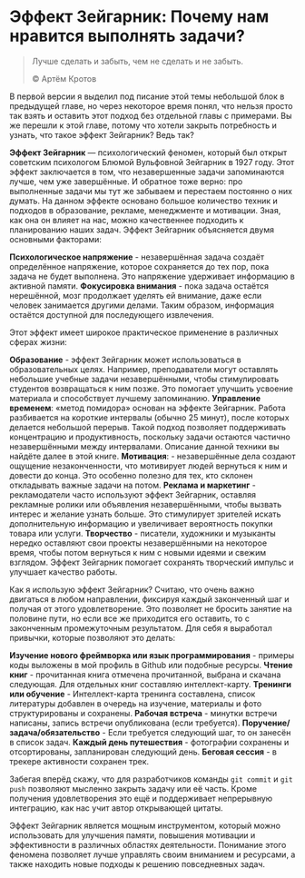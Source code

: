 # Эффект Зейгарник: Почему нам нравится выполнять задачи?

> Лучше сделать и забыть, чем не сделать и не забыть.
>
> ©️ Артём Кротов

В первой версии я выделил под писание этой темы небольшой блок в предыдущей главе, но через некоторое время понял, что нельзя просто так взять и оставить этот подход без отдельной главы с примерами. Вы же перешли к этой главе, потому что хотели закрыть потребность и узнать, что такое эффект Зейгарник? Ведь так?

**Эффект Зейгарник** — психологический феномен, который был открыт советским психологом Блюмой Вульфовной Зейгарник в 1927 году. Этот эффект заключается в том, что незавершенные задачи запоминаются лучше, чем уже завершённые. И обратное тоже верно: про выполненные задачи мы тут же забываем и перестаем постоянно о них думать. На данном эффекте основано большое количество техник и подходов в образование, рекламе, менеджменте и мотивации. Зная, как она он влияет на нас, можно качественнее подходить к планированию наших задач. Эффект Зейгарник объясняется двумя основными факторами:

**Психологическое напряжение** - незавершённая задача создаёт определённое напряжение, которое сохраняется до тех пор, пока задача не будет выполнена. Это напряжение удерживает информацию в активной памяти.
**Фокусировка внимания** - пока задача остаётся нерешённой, мозг продолжает уделять ей внимание, даже если человек занимается другими делами. Таким образом, информация остаётся доступной для последующего извлечения.

Этот эффект имеет широкое практическое применение в различных сферах жизни:

**Образование** - эффект Зейгарник может использоваться в образовательных целях. Например, преподаватели могут оставлять небольшие учебные задачи незавершёнными, чтобы стимулировать студентов возвращаться к ним позже. Это помогает улучшить усвоение материала и способствует лучшему запоминанию.
**Управление временем**: «метод помидора» основан на эффекте Зейгарник. Работа разбивается на короткие интервалы (обычно 25 минут), после которых делается небольшой перерыв. Такой подход позволяет поддерживать концентрацию и продуктивность, поскольку задачи остаются частично незавершёнными между интервалами. Описание данной техники вы найдёте далее в этой книге.
**Мотивация**: - незавершённые дела создают ощущение незаконченности, что мотивирует людей вернуться к ним и довести до конца. Это особенно полезно для тех, кто склонен откладывать важные задачи на потом.
**Реклама и маркетинг** - рекламодатели часто используют эффект Зейгарник, оставляя рекламные ролики или объявления незавершёнными, чтобы вызвать интерес и желание узнать больше. Это стимулирует зрителей искать дополнительную информацию и увеличивает вероятность покупки товара или услуги.
**Творчество** - писатели, художники и музыканты нередко оставляют свои проекты незавершёнными на некоторое время, чтобы потом вернуться к ним с новыми идеями и свежим взглядом. Эффект Зейгарник помогает сохранять творческий импульс и улучшает качество работы.

Как я использую эффект Зейгарник? Считаю, что очень важно двигаться в любом направлении, фиксируя каждый законченный шаг и получая от этого удовлетворение. Это позволяет не бросить занятие на половине пути, но если все же приходится его оставить, то с законченным промежуточным результатом. Для себя я выработал привычки, которые позволяют это делать:

**Изучение нового фреймворка или язык программирования** - примеры коды выложены в мой профиль в Github или подобные ресурсы.
**Чтение книг** - прочитанная книга отмечена прочитанной, выбрана и скачана следующая. Для отдельных книг составляю интеллект-карту.
**Тренинги или обучение** - Интеллект-карта тренинга составлена, список литературы добавлен в очередь на изучение, материалы и фото структурированы и сохранены.
**Рабочая встреча** - минутки встречи написаны, запись встречи опубликована (если требуется).
**Поручение/задача/обязательство** - Если требуется следующий шаг, то он занесён в список задач.
**Каждый день путешествия** - фотографии сохранены и отсортированы, запланирован следующий день.
**Беговая сессия** - в трекере активности сохранен трек.

Забегая вперёд скажу, что для разработчиков команды ```git commit``` и ```git push``` позволяют мысленно закрыть задачу или её часть. Кроме получения удовлетворения это ещё и поддерживает непрерывную интеграцию, как нас учит автор открывающей цитаты.

Эффект Зейгарник является мощным инструментом, который можно использовать для улучшения памяти, повышения мотивации и эффективности в различных областях деятельности. Понимание этого феномена позволяет лучше управлять своим вниманием и ресурсами, а также находить новые подходы к решению повседневных задач.
